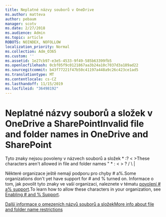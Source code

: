 ```yaml
---
title: Neplatné názvy souborů v OneDrive
ms.author: matteva
author: pebaum
manager: scotv
ms.date: 2/27/2018
ms.audience: Admin
ms.topic: article
ROBOTS: NOINDEX, NOFOLLOW
localization_priority: Normal
ms.collection: Adm_O365
ms.custom: ''
ms.assetid: 1e27cb97-e3e5-4533-9f49-585b63399fb5
ms.openlocfilehash: 0cbf05f9c0121867aa3b24a10c7037d3a189ad22
ms.sourcegitcommit: b43f77221f47b50c41197a448a9c26c423ce1ad5
ms.translationtype: MT
ms.contentlocale: cs-CZ
ms.lasthandoff: 11/15/2019
ms.locfileid: "36498192"
---
```

# <a name="invalid-file-and-folder-names-in-onedrive-and-sharepoint"></a><span data-ttu-id="74c96-102">Neplatné názvy souborů a složek v OneDrive a SharePoint</span><span class="sxs-lookup"><span data-stu-id="74c96-102">Invalid file and folder names in OneDrive and SharePoint</span></span>

<span data-ttu-id="74c96-103">Tyto znaky nejsou povoleny v názvech souborů a složek \* :? \< \></span><span class="sxs-lookup"><span data-stu-id="74c96-103">These characters aren't allowed in file and folder names " \* : \< \> ?</span></span> <span data-ttu-id="74c96-104">/ \ |</span><span class="sxs-lookup"><span data-stu-id="74c96-104"></span></span> 
  
<span data-ttu-id="74c96-105">Některé organizace ještě nemají podporu pro chyby # a%.</span><span class="sxs-lookup"><span data-stu-id="74c96-105">Some organizations don't yet have support for # and % turned on.</span></span> <span data-ttu-id="74c96-106">Informace o tom, jak povolit tyto znaky ve vaší organizaci, naleznete v tématu [povolení # a% support](https://go.microsoft.com/fwlink/?linkid=862611).</span><span class="sxs-lookup"><span data-stu-id="74c96-106">To learn how to allow these characters in your organization, see [Enabling # and % Support](https://go.microsoft.com/fwlink/?linkid=862611).</span></span> 
  
[<span data-ttu-id="74c96-107">Další informace o omezeních názvů souborů a složek</span><span class="sxs-lookup"><span data-stu-id="74c96-107">More info about file and folder name restrictions</span></span>](https://go.microsoft.com/fwlink/?linkid=866430)
  

